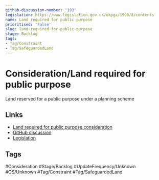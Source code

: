```yaml
---
github-discussion-number: '193'
legislation: https://www.legislation.gov.uk/ukpga/1990/8/contents
name: Land required for public purpose
prioritised: 'False'
slug: land-required-for-public-purpose
stage: Backlog
tags:
- Tag/Constraint
- Tag/SafeguardedLand
---
```


# Consideration/Land required for public purpose

Land reserved for a public purpose under a planning scheme

## Links

* [Land required for public purpose consideration](https://design.planning.data.gov.uk/planning-consideration/land-required-for-public-purpose)
* [GitHub discussion](https://github.com/digital-land/data-standards-backlog/discussions/193)
* [Legislation](https://www.legislation.gov.uk/ukpga/1990/8/contents)

## Tags

#Consideration #Stage/Backlog #UpdateFrequency/Unknown #OS/Unknown #Tag/Constraint #Tag/SafeguardedLand